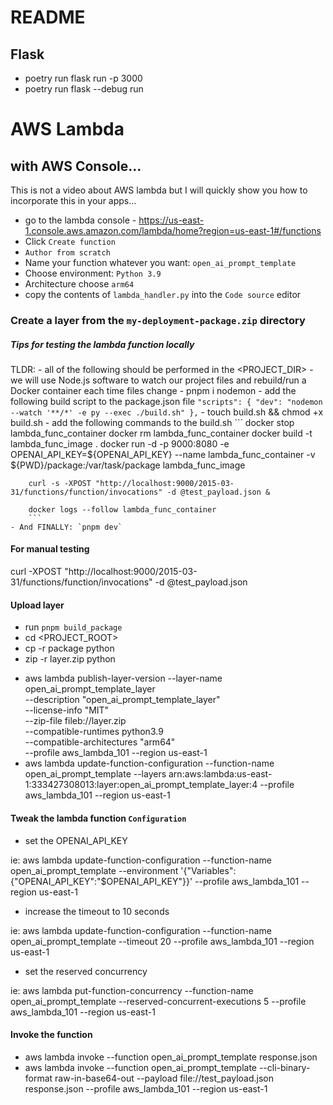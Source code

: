 # README

## Flask

- poetry run flask run -p 3000
- poetry run flask --debug run

# AWS Lambda

## with AWS Console...

This is not a video about AWS lambda but I will quickly show you how to incorporate this in your apps...

- go to the lambda console - https://us-east-1.console.aws.amazon.com/lambda/home?region=us-east-1#/functions
- Click `Create function`
- `Author from scratch`
- Name your function whatever you want: `open_ai_prompt_template`
- Choose environment: `Python 3.9`
- Architecture choose `arm64`
- copy the contents of `lambda_handler.py` into the `Code source` editor

### Create a layer from the `my-deployment-package.zip` directory

##### Tips for testing the lambda function locally

TLDR:
    - all of the following should be performed in the <PROJECT_DIR>
    - we will use Node.js software to watch our project files and rebuild/run a Docker container each time files change
    - pnpm i nodemon
    - add the following build script to the package.json file
        ```
        "scripts": {
            "dev": "nodemon --watch '**/*' -e py --exec ./build.sh"
        },
        ```
    - touch build.sh && chmod +x build.sh
    - add the following commands to the build.sh
        ```
        docker stop lambda_func_container
        docker rm lambda_func_container
        docker build -t lambda_func_image .
        docker run -d -p 9000:8080 -e OPENAI_API_KEY=${OPENAI_API_KEY} --name lambda_func_container -v ${PWD}/package:/var/task/package lambda_func_image

        curl -s -XPOST "http://localhost:9000/2015-03-31/functions/function/invocations" -d @test_payload.json &

        docker logs --follow lambda_func_container
        ```
    - And FINALLY: `pnpm dev`


#### For manual testing

curl -XPOST "http://localhost:9000/2015-03-31/functions/function/invocations" -d @test_payload.json

#### Upload layer

- run `pnpm build_package`
- cd <PROJECT_ROOT>
- cp -r package python
- zip -r layer.zip python 
<!-- - zip python_lambda_layer.zip lambda_handler.py -->
- aws lambda publish-layer-version --layer-name open_ai_prompt_template_layer \
    --description "open_ai_prompt_template_layer" \
    --license-info "MIT" \
    --zip-file fileb://layer.zip \
    --compatible-runtimes python3.9 \
    --compatible-architectures "arm64" \
    --profile aws_lambda_101 --region us-east-1
- aws lambda update-function-configuration --function-name open_ai_prompt_template --layers arn:aws:lambda:us-east-1:333427308013:layer:open_ai_prompt_template_layer:4 --profile aws_lambda_101 --region us-east-1

#### Tweak the lambda function `Configuration`

- set the OPENAI_API_KEY

ie: aws lambda update-function-configuration --function-name open_ai_prompt_template --environment '{"Variables":{"OPENAI_API_KEY":"$OPENAI_API_KEY"}}' --profile aws_lambda_101 --region us-east-1

- increase the timeout to 10 seconds

ie: aws lambda update-function-configuration --function-name open_ai_prompt_template --timeout 20 --profile aws_lambda_101 --region us-east-1

- set the reserved concurrency

ie: aws lambda put-function-concurrency --function-name open_ai_prompt_template --reserved-concurrent-executions 5 --profile aws_lambda_101 --region us-east-1

#### Invoke the function

- aws lambda invoke --function open_ai_prompt_template response.json
- aws lambda invoke --function open_ai_prompt_template --cli-binary-format raw-in-base64-out --payload file://test_payload.json response.json --profile aws_lambda_101 --region us-east-1